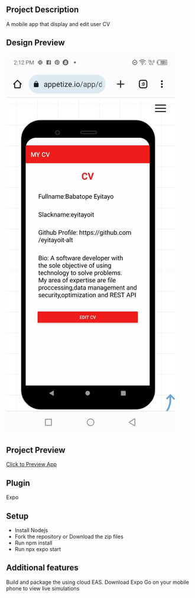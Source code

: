 ## Project Description
A mobile app that display and edit user CV
## Design Preview
![App preview](https://github.com/eyitayoit-alt/cvapp/blob/main/Screenshot_20230915-141220.jpg)
## Project Preview
[Click to Preview App](https://appetize.io/app/dhrblblvgb7pod3n6flwwuulia?device=pixel4&osVersion=11.0&scale=75 )
## Plugin
Expo
## Setup
- Install Nodejs
- Fork the repository or Download the zip files
- Run npm install
- Run npx expo start
## Additional features
Build and package the using cloud EAS. Download Expo Go on your mobile phone to view live simulations
